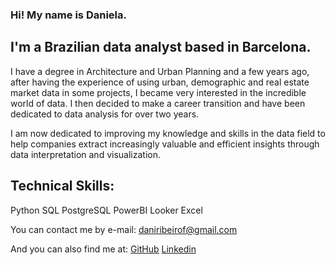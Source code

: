 ### Hi! My name is Daniela.

I'm a Brazilian data analyst based in Barcelona.
------------

I have a degree in Architecture and Urban Planning and a few years ago, after having the experience of using urban, demographic and real estate market data in some projects, I became very interested in the incredible world of data. I then decided to make a career transition and have been dedicated to data analysis for over two years.

I am now dedicated to improving my knowledge and skills in the data field to help companies extract increasingly valuable and efficient insights through data interpretation and visualization.

## Technical Skills:
Python SQL PostgreSQL PowerBI Looker Excel

You can contact me by e-mail:
daniribeirof@gmail.com

And you can also find me at:
[GitHub](https://github.com/daniribeirof)
[Linkedin](https://www.linkedin.com/in/danielarfonseca/)
